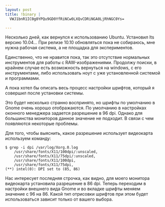 ```yaml
--- 
layout: post
title: !binary |
  VWJ1bnR1IC0g0YPQu9GD0YfRiNCw0LXQvCDRiNGA0LjRhNGC0Ys=

---
```

Несколько дней, как вернулся к использованию Ubuntu. Установил lts версию 10.04... При релизе 10.10 обновляться пока не собираюсь, мне нужна рабочая система, а не площадка для экспериментов. 

Единственно, что не нравится пока, так это отсутствие нормальных инструментов для работы с RAW-изображениями. Продолжу поиски, в крайнем случае есть возможность вернуться на windows, с его инструментами, либо использовать ноут с уже установленной системой и программами.

А пока хотел бы описать весь процесс настройки шрифтов, который я совершил после установки системы.

<!--more-->

Это будет несколько странно воспринято, но шрифты по умолчанию в Gnome очень хорошо отображаются. По умолчанию в настройках оконного менеджера задается разрешение в 96 dpi. Однако для большинства мониторов данное значение не подходит. В связи с чем появляются некоторые проблемы.

Для того, чтобы выяснить, какое разрешение использует видеокарта используем команду:
<pre><code>$ grep -i dpi /var/log/Xorg.0.log
	/usr/share/fonts/X11/100dpi/:unscaled,
	/usr/share/fonts/X11/75dpi/:unscaled,
	/usr/share/fonts/X11/100dpi,
	/usr/share/fonts/X11/75dpi,
(**) intel(0): DPI set to (85, 86)</code>
</pre>
Нас интересует последняя строчка, как видно, для моего монитора видеокарта установила разрешение в 86 dpi. Теперь переходим в настройки внешнего вида Gnome и во вкладке шрифты меняем значение с 96 на 86. Какой тип отрисовки шрифтов при этом будет использоваться зависит только от вашего выбора.
